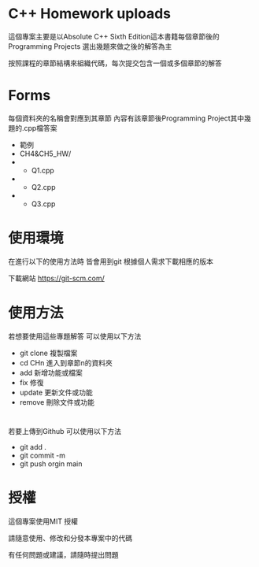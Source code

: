 # C++ Homework uploads
這個專案主要是以Absolute C++ Sixth Edition這本書籍每個章節後的Programming Projects 選出幾題來做之後的解答為主
  
  按照課程的章節結構來組織代碼，每次提交包含一個或多個章節的解答

# Forms
每個資料夾的名稱會對應到其章節 內容有該章節後Programming Project其中幾題的.cpp檔答案
- 範例
-  CH4&CH5_HW/
  - - Q1.cpp
  - - Q2.cpp
  - - Q3.cpp
  
# 使用環境
在進行以下的使用方法時 皆會用到git
根據個人需求下載相應的版本
  
  下載網站 https://git-scm.com/

# 使用方法
若想要使用這些專題解答 可以使用以下方法
- git clone 複製檔案
- cd CHn 進入到章節n的資料夾
- add 新增功能或檔案
- fix 修復
- update 更新文件或功能
- remove 刪除文件或功能
  
# 
若要上傳到Github 可以使用以下方法
- git add .
- git commit -m
- git push orgin main
  
# 授權
這個專案使用MIT 授權

請隨意使用、修改和分發本專案中的代碼

有任何問題或建議，請隨時提出問題
